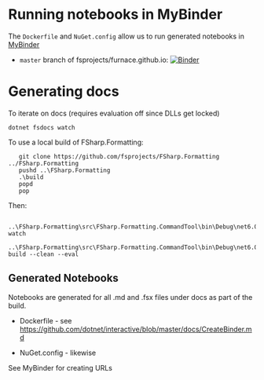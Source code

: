 

# Running notebooks in MyBinder

The `Dockerfile` and `NuGet.config` allow us to run generated notebooks in [MyBinder](https://mybinder.org)

* `master` branch of fsprojects/furnace.github.io:  [![Binder](https://mybinder.org/badge_logo.svg)](https://mybinder.org/v2/gh/fsprojects/furnace.github.io/master)

# Generating docs


To iterate on docs (requires evaluation off since DLLs get locked)

    dotnet fsdocs watch 

To use a local build of FSharp.Formatting:

       git clone https://github.com/fsprojects/FSharp.Formatting  ../FSharp.Formatting
       pushd ..\FSharp.Formatting
       .\build
       popd
       pop

Then:

       ..\FSharp.Formatting\src\FSharp.Formatting.CommandTool\bin\Debug\net6.0\fsdocs.exe watch
       ..\FSharp.Formatting\src\FSharp.Formatting.CommandTool\bin\Debug\net6.0\fsdocs.exe build --clean --eval

## Generated Notebooks

Notebooks are generated for all .md and .fsx files under docs as part of the build.

* Dockerfile - see https://github.com/dotnet/interactive/blob/master/docs/CreateBinder.md

* NuGet.config - likewise

See MyBinder for creating URLs
